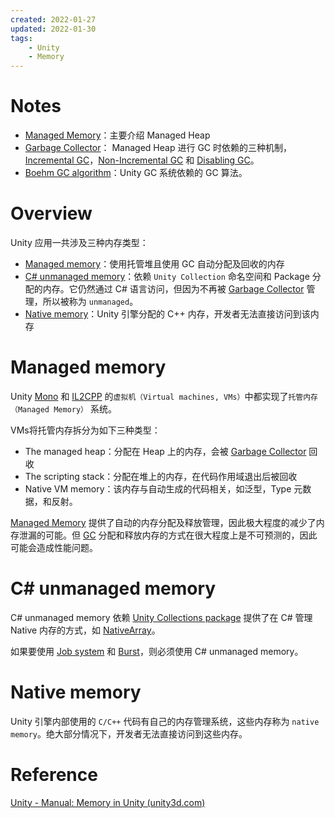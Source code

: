```yaml
---
created: 2022-01-27
updated: 2022-01-30
tags:
    - Unity
    - Memory
---
```


# Notes

- [Managed Memory](Memory/Managed%20Memory.md)：主要介绍 Managed Heap
- [Garbage Collector](Memory/Garbage%20Collector.md)： Managed Heap 进行 GC 时依赖的三种机制，[Incremental GC](Memory/Garbage%20Collector.md#Incremental%20GC)，[Non-Incremental GC](Memory/Garbage%20Collector.md#Non-Incremental%20GC) 和 [Disabling GC](Memory/Garbage%20Collector.md#Disabling%20GC)。
- [Boehm GC algorithm](Memory/Boehm%20GC%20algorithm.md)：Unity GC 系统依赖的 GC 算法。

# Overview

Unity 应用一共涉及三种内存类型：
- [Managed memory](#Managed%20memory)：使用托管堆且使用 GC 自动分配及回收的内存
- [C# unmanaged memory](#C%20unmanaged%20memory)：依赖 `Unity Collection` 命名空间和 Package 分配的内存。它仍然通过 C# 语言访问，但因为不再被 [Garbage Collector](Memory/Garbage%20Collector.md) 管理，所以被称为 `unmanaged`。
- [Native memory](#Native%20memory)：Unity 引擎分配的 C++ 内存，开发者无法直接访问到该内存


# Managed memory

Unity [Mono](Scripting%20Architecture/Scripting%20backends/Mono.md) 和 [IL2CPP](Scripting%20Architecture/Scripting%20backends/IL2CPP.md) 的`虚拟机（Virtual machines, VMs）`中都实现了`托管内存（Managed Memory）` 系统。

VMs将托管内存拆分为如下三种类型：
- The managed heap：分配在 Heap 上的内存，会被 [Garbage Collector](Memory/Garbage%20Collector.md) 回收
- The scripting stack：分配在堆上的内存，在代码作用域退出后被回收
- Native VM memory：该内存与自动生成的代码相关，如泛型，Type 元数据，和反射。


[Managed Memory](Memory/Managed%20Memory.md) 提供了自动的内存分配及释放管理，因此极大程度的减少了内存泄漏的可能。但 [GC](Memory/Garbage%20Collector.md) 分配和释放内存的方式在很大程度上是不可预测的，因此可能会造成性能问题。


# C# unmanaged memory

C# unmanaged memory 依赖 [Unity Collections package](https://docs.unity3d.com/Packages/com.unity.collections@latest/) 提供了在 C# 管理 Native 内存的方式，如 [NativeArray](https://docs.unity3d.com/2020.3/Documentation/ScriptReference/Unity.Collections.NativeArray_1.html)。

如果要使用 [Job system](https://docs.unity3d.com/2020.3/Documentation/Manual/JobSystem.html) 和 [Burst](http://docs.unity3d.com/Packages/com.unity.burst@latest)，则必须使用 C# unmanaged memory。

# Native memory

Unity 引擎内部使用的 `C/C++` 代码有自己的内存管理系统，这些内存称为 `native memory`。绝大部分情况下，开发者无法直接访问到这些内存。



# Reference

[Unity - Manual: Memory in Unity (unity3d.com)](https://docs.unity3d.com/2020.3/Documentation/Manual/performance-memory-overview.html)